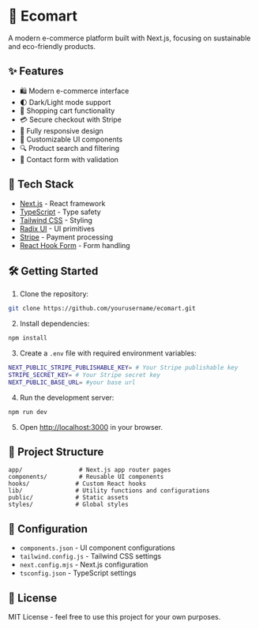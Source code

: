 # 🌿 Ecomart

A modern e-commerce platform built with Next.js, focusing on sustainable and eco-friendly products.

## ✨ Features

- 🛍️ Modern e-commerce interface
- 🌓 Dark/Light mode support
- 🛒 Shopping cart functionality
- 💳 Secure checkout with Stripe
- 📱 Fully responsive design
- 🎨 Customizable UI components
- 🔍 Product search and filtering
- 📝 Contact form with validation

## 🚀 Tech Stack

- [Next.js](https://nextjs.org/) - React framework
- [TypeScript](https://www.typescriptlang.org/) - Type safety
- [Tailwind CSS](https://tailwindcss.com/) - Styling
- [Radix UI](https://www.radix-ui.com/) - UI primitives
- [Stripe](https://stripe.com/) - Payment processing
- [React Hook Form](https://react-hook-form.com/) - Form handling

## 🛠️ Getting Started

1. Clone the repository:
```bash
git clone https://github.com/yourusername/ecomart.git
```

2. Install dependencies:
```bash
npm install
```

3. Create a `.env` file with required environment variables:
```bash
NEXT_PUBLIC_STRIPE_PUBLISHABLE_KEY= # Your Stripe publishable key
STRIPE_SECRET_KEY= # Your Stripe secret key
NEXT_PUBLIC_BASE_URL= #your base url
```

4. Run the development server:
```bash
npm run dev
```

5. Open [http://localhost:3000](http://localhost:3000) in your browser.

## 📁 Project Structure

```
app/                # Next.js app router pages
components/         # Reusable UI components
hooks/             # Custom React hooks
lib/               # Utility functions and configurations
public/            # Static assets
styles/            # Global styles
```

## 🔧 Configuration

- `components.json` - UI component configurations
- `tailwind.config.js` - Tailwind CSS settings
- `next.config.mjs` - Next.js configuration
- `tsconfig.json` - TypeScript settings

## 📝 License

MIT License - feel free to use this project for your own purposes.